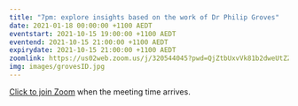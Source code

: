 ```yaml
---
title: "7pm: explore insights based on the work of Dr Philip Groves"
date: 2021-01-18 00:00:00 +1100 AEDT
eventstart: 2021-10-15 19:00:00 +1100 AEDT
eventend: 2021-10-15 21:00:00 +1100 AEDT
expirydate: 2021-10-15 21:00:00 +1100 AEDT
zoomlink: https://us02web.zoom.us/j/320544045?pwd=QjZtbUxvVk81b2dweUtZZTE3ZE9IZz09
img: images/grovesID.jpg
---
```


[Click to join Zoom](https://us02web.zoom.us/j/320544045?pwd=QjZtbUxvVk81b2dweUtZZTE3ZE9IZz09) when the meeting time arrives.